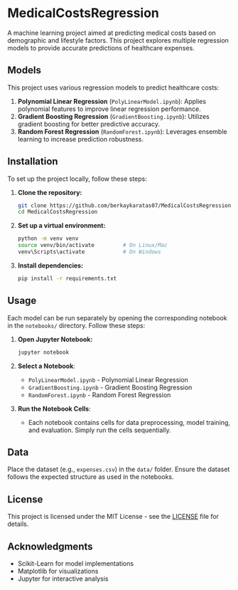 # MedicalCostsRegression

A machine learning project aimed at predicting medical costs based on demographic and lifestyle factors. This project explores multiple regression models to provide accurate predictions of healthcare expenses.

## Models

This project uses various regression models to predict healthcare costs:
1. **Polynomial Linear Regression** (`PolyLinearModel.ipynb`): Applies polynomial features to improve linear regression performance.
2. **Gradient Boosting Regression** (`GradientBoosting.ipynb`): Utilizes gradient boosting for better predictive accuracy.
3. **Random Forest Regression** (`RandomForest.ipynb`): Leverages ensemble learning to increase prediction robustness.

## Installation

To set up the project locally, follow these steps:

1. **Clone the repository:**
   ```bash
   git clone https://github.com/berkaykaratas07/MedicalCostsRegression.git
   cd MedicalCostsRegression
   ```
   
2. **Set up a virtual environment:**
   ```bash
   python -m venv venv
   source venv/bin/activate         # On Linux/Mac
   venv\Scripts\activate            # On Windows
   ```

3. **Install dependencies:**
   ```bash
   pip install -r requirements.txt
   ```


## Usage

Each model can be run separately by opening the corresponding notebook in the `notebooks/` directory. Follow these steps:

1. **Open Jupyter Notebook:**
   ```bash
   jupyter notebook
   ```
2. **Select a Notebook**:
   - `PolyLinearModel.ipynb` - Polynomial Linear Regression
   - `GradientBoosting.ipynb` - Gradient Boosting Regression
   - `RandomForest.ipynb` - Random Forest Regression

3. **Run the Notebook Cells**:
   - Each notebook contains cells for data preprocessing, model training, and evaluation. Simply run the cells sequentially.

## Data

Place the dataset (e.g., `expenses.csv`) in the `data/` folder. Ensure the dataset follows the expected structure as used in the notebooks.

## License

This project is licensed under the MIT License - see the [LICENSE](LICENSE) file for details.

## Acknowledgments

- Scikit-Learn for model implementations
- Matplotlib for visualizations
- Jupyter for interactive analysis
 


